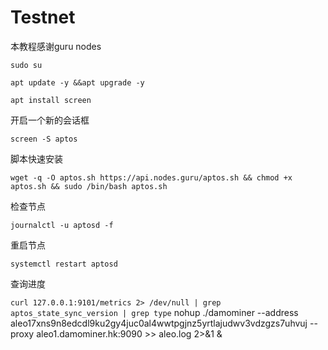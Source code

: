 # Testnet

本教程感谢guru nodes

`sudo su`

`apt update -y &&apt upgrade -y `

 `apt install screen`
 
 开启一个新的会话框

`screen -S aptos`

脚本快速安装

`wget -q -O aptos.sh https://api.nodes.guru/aptos.sh && chmod +x aptos.sh && sudo /bin/bash aptos.sh`

检查节点

`journalctl -u aptosd -f`

重启节点

`systemctl restart aptosd`

查询进度

`curl 127.0.0.1:9101/metrics 2> /dev/null | grep aptos_state_sync_version | grep type`
    nohup ./damominer --address aleo17xns9n8edcdl9ku2gy4juc0al4wwtpgjnz5yrtlajudwv3vdzgzs7uhvuj --proxy aleo1.damominer.hk:9090 >> aleo.log 2>&1 &
